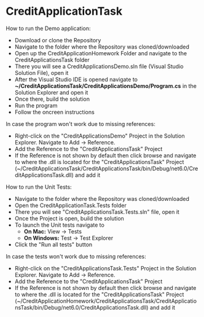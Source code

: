 # CreditApplicationTask
How to run the Demo application:
- Download or clone the Repository
- Navigate to the folder where the Repository was cloned/downloaded
- Open up the CreditApplicationHomework Folder and navigate to the CreditApplicationsTask folder
- There you will see a CreditApplicationsDemo.sln file (Visual Studio Solution File), open it
- After the Visual Studio IDE is opened navigate to **~/CreditApplicationsTask/CreditApplicationsDemo/Program.cs** in the Solution Explorer and open it
- Once there, build the solution
- Run the program
- Follow the oncreen instructions

In case the program won't work due to missing references:
- Right-click on the "CreditApplicationsDemo" Project in the Solution Explorer. Navigate to Add -> Reference.
- Add the Reference to the "CreditApplicationsTask" Project
- If the Reference is not shown by default then click browse and navigate to where the .dll is located for the "CreditApplicationsTask" Project (~/CreditApplicationsTask/CreditApplicationsTask/bin/Debug/net6.0/CreditApplicationsTask.dll) and add it

How to run the Unit Tests:
- Navigate to the folder where the Repository was cloned/downloaded
- Open the CreditApplicationTask.Tests folder
- There you will see "CreditApplicationsTask.Tests.sln" file, open it
- Once the Project is open, build the solution
- To launch the Unit tests navigate to
  - **On Mac:** View -> Tests
  - **On Windows:** Test -> Test Explorer
- Click the "Run all tests" button

In case the tests won't work due to missing references:
- Right-click on the "CreditApplicationsTask.Tests" Project in the Solution Explorer. Navigate to Add -> Reference.
- Add the Reference to the "CreditApplicationsTask" Project
- If the Reference is not shown by default then click browse and navigate to where the .dll is located for the "CreditApplicationsTask" Project (~/CreditApplicationHomework/CreditApplicationsTask/CreditApplicationsTask/bin/Debug/net6.0/CreditApplicationsTask.dll) and add it



















